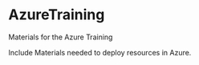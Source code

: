 # AzureTraining
Materials for the Azure Training

Include Materials needed to deploy resources in Azure. 

